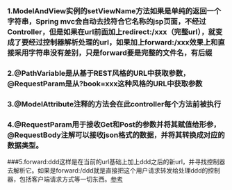 ### 1.ModelAndView实例的setViewName方法如果是单纯的返回一个字符串，Spring mvc会自动去找符合它名称的jsp页面，不经过Controller，但是如果在url前面加上redirect:/xxx（完整url），就变成了要经过控制器解析处理的url，如果加上forward:/xxx效果上和直接采用字符串没有差别，只是forward要是完整的文件名，有后缀

### 2.@PathVariable是从基于REST风格的URL中获取参数，@RequestParam是从?book=xxx这种风格的URL中获取参数

### 3.@ModelAttribute注释的方法会在此controller每个方法前被执行

### 4.@RequestParam用于接收Get和Post的参数并将其赋值给形参，@RequestBody注解可以接收json格式的数据，并将其转换成对应的数据类型。

###5.forward:ddd这样是在当前的url基础上加上ddd之后的新url，并寻找控制器去解析它。如果是forward:/ddd就是直接把这个用户请求转发给处理ddd的控制器，包括客户端请求方式等一切东西。[参考](链接)